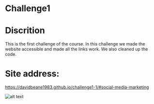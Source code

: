 # Challenge1

# Discrition
This is the first challenge of the course. In this challenge we made the website accessible and made all the links work. We also cleaned up the code.

# Site address:
https://davidbeane1983.github.io/challenge1-1/#social-media-marketing

 

![alt text](image-1-1.png)